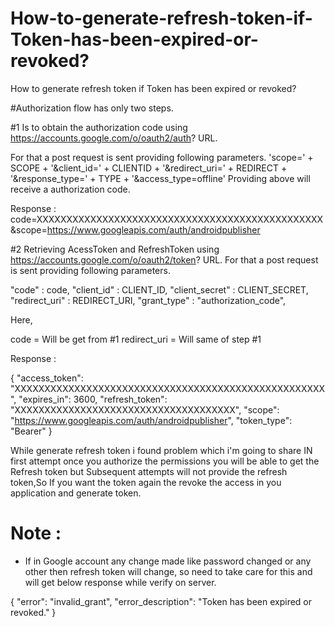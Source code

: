 # How-to-generate-refresh-token-if-Token-has-been-expired-or-revoked?
How to generate refresh token if Token has been expired or revoked?

#Authorization flow has only two steps.

#1 Is to obtain the authorization code using https://accounts.google.com/o/oauth2/auth? URL.

For that a post request is sent providing following parameters. 'scope=' + SCOPE + '&client_id=' + CLIENTID + '&redirect_uri=' + REDIRECT + '&response_type=' + TYPE + '&access_type=offline' Providing above will receive a authorization code.

Response : code=XXXXXXXXXXXXXXXXXXXXXXXXXXXXXXXXXXXXXXXXXXXXXXXX&scope=https://www.googleapis.com/auth/androidpublisher

#2 Retrieving AcessToken and RefreshToken using https://accounts.google.com/o/oauth2/token? URL. For that a post request is sent providing following parameters.

"code" : code, "client_id" : CLIENT_ID, "client_secret" : CLIENT_SECRET, "redirect_uri" : REDIRECT_URI, "grant_type" : "authorization_code",

Here, 

code = Will be get from #1
redirect_uri = Will same of step #1

Response : 

{
    "access_token": "XXXXXXXXXXXXXXXXXXXXXXXXXXXXXXXXXXXXXXXXXXXXXXXXXXXX",
    "expires_in": 3600,
    "refresh_token": "XXXXXXXXXXXXXXXXXXXXXXXXXXXXXXXXXXXXX",
    "scope": "https://www.googleapis.com/auth/androidpublisher",
    "token_type": "Bearer"
}

While generate refresh token i found problem which i'm going to share IN first attempt once you authorize the permissions you will be able to get the Refresh token but Subsequent attempts will not provide the refresh token,So If you want the token again the revoke the access in you application and generate token.

# Note : 

- If in Google account any change made like password changed or any other then refresh token will change, so need to take care for this and will get below response while verify on server.

{
  "error": "invalid_grant",
  "error_description": "Token has been expired or revoked."
}
